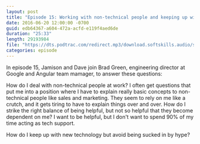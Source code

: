 ```yaml
---
layout: post
title: "Episode 15: Working with non-technical people and keeping up with the latest technology (with Brad Green)"
date: 2016-06-20 12:00:00 -0700
guid: edb64367-a604-472a-acfd-e119f4aed6de
duration: "25:33"
length: 29193984
file: "https://dts.podtrac.com/redirect.mp3/download.softskills.audio/sse-015.mp3"
categories: episode
---
```






In episode 15, Jamison and  Dave join Brad Green, engineering director at Google and Angular team mamager, to answer these questions:

How do I deal with non-technical people at work? I often get questions that put me into a position where I have to explain really basic concepts to non-technical people like sales and marketing. They seem to rely on me like a crutch, and it gets tiring to have to explain things over and over. How do I strike the right balance of being helpful, but not so helpful that they become dependent on me? I want to be helpful, but I don't want to spend 90% of my time acting as tech support.

How do I keep up with new technology but avoid being sucked in by hype?



